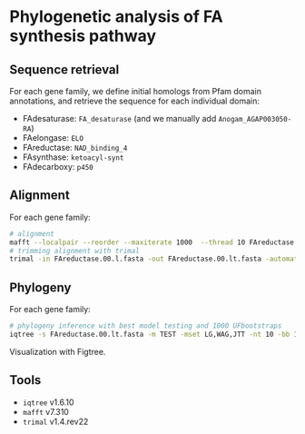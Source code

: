 # Phylogenetic analysis of FA synthesis pathway

## Sequence retrieval

For each gene family, we define initial homologs from Pfam domain annotations, and retrieve the sequence for each individual domain:

* FAdesaturase: `FA_desaturase` (and we manually add `Anogam_AGAP003050-RA`)
* FAelongase: `ELO`
* FAreductase: `NAD_binding_4`
* FAsynthase: `ketoacyl-synt`
* FAdecarboxy: `p450`

## Alignment

For each gene family:

```bash
# alignment
mafft --localpair --reorder --maxiterate 1000  --thread 10 FAreductase.00.fasta > FAreductase.00.l.fasta
# trimming alignment with trimal
trimal -in FAreductase.00.l.fasta -out FAreductase.00.lt.fasta -automated1
```

## Phylogeny

For each gene family:

```bash
# phylogeny inference with best model testing and 1000 UFbootstraps
iqtree -s FAreductase.00.lt.fasta -m TEST -mset LG,WAG,JTT -nt 10 -bb 1000 -pre FAreductase.00.lt.iqt
```

Visualization with Figtree.

## Tools

* `iqtree` v1.6.10
* `mafft` v7.310
* `trimal` v1.4.rev22
